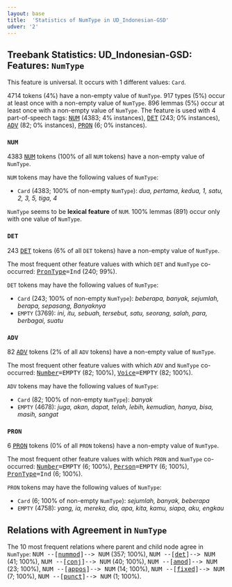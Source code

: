 ```yaml
---
layout: base
title:  'Statistics of NumType in UD_Indonesian-GSD'
udver: '2'
---
```


## Treebank Statistics: UD_Indonesian-GSD: Features: `NumType`

This feature is universal.
It occurs with 1 different values: `Card`.

4714 tokens (4%) have a non-empty value of `NumType`.
917 types (5%) occur at least once with a non-empty value of `NumType`.
896 lemmas (5%) occur at least once with a non-empty value of `NumType`.
The feature is used with 4 part-of-speech tags: <tt><a href="id_gsd-pos-NUM.html">NUM</a></tt> (4383; 4% instances), <tt><a href="id_gsd-pos-DET.html">DET</a></tt> (243; 0% instances), <tt><a href="id_gsd-pos-ADV.html">ADV</a></tt> (82; 0% instances), <tt><a href="id_gsd-pos-PRON.html">PRON</a></tt> (6; 0% instances).

### `NUM`

4383 <tt><a href="id_gsd-pos-NUM.html">NUM</a></tt> tokens (100% of all `NUM` tokens) have a non-empty value of `NumType`.

`NUM` tokens may have the following values of `NumType`:

* `Card` (4383; 100% of non-empty `NumType`): <em>dua, pertama, kedua, 1, satu, 2, 3, 5, tiga, 4</em>

`NumType` seems to be **lexical feature** of `NUM`. 100% lemmas (891) occur only with one value of `NumType`.

### `DET`

243 <tt><a href="id_gsd-pos-DET.html">DET</a></tt> tokens (6% of all `DET` tokens) have a non-empty value of `NumType`.

The most frequent other feature values with which `DET` and `NumType` co-occurred: <tt><a href="id_gsd-feat-PronType.html">PronType</a></tt><tt>=Ind</tt> (240; 99%).

`DET` tokens may have the following values of `NumType`:

* `Card` (243; 100% of non-empty `NumType`): <em>beberapa, banyak, sejumlah, berapa, sepasang, Banyaknya</em>
* `EMPTY` (3769): <em>ini, itu, sebuah, tersebut, satu, seorang, salah, para, berbagai, suatu</em>

### `ADV`

82 <tt><a href="id_gsd-pos-ADV.html">ADV</a></tt> tokens (2% of all `ADV` tokens) have a non-empty value of `NumType`.

The most frequent other feature values with which `ADV` and `NumType` co-occurred: <tt><a href="id_gsd-feat-Number.html">Number</a></tt><tt>=EMPTY</tt> (82; 100%), <tt><a href="id_gsd-feat-Voice.html">Voice</a></tt><tt>=EMPTY</tt> (82; 100%).

`ADV` tokens may have the following values of `NumType`:

* `Card` (82; 100% of non-empty `NumType`): <em>banyak</em>
* `EMPTY` (4678): <em>juga, akan, dapat, telah, lebih, kemudian, hanya, bisa, masih, sangat</em>

### `PRON`

6 <tt><a href="id_gsd-pos-PRON.html">PRON</a></tt> tokens (0% of all `PRON` tokens) have a non-empty value of `NumType`.

The most frequent other feature values with which `PRON` and `NumType` co-occurred: <tt><a href="id_gsd-feat-Number.html">Number</a></tt><tt>=EMPTY</tt> (6; 100%), <tt><a href="id_gsd-feat-Person.html">Person</a></tt><tt>=EMPTY</tt> (6; 100%), <tt><a href="id_gsd-feat-PronType.html">PronType</a></tt><tt>=Ind</tt> (6; 100%).

`PRON` tokens may have the following values of `NumType`:

* `Card` (6; 100% of non-empty `NumType`): <em>sejumlah, banyak, beberapa</em>
* `EMPTY` (4758): <em>yang, ia, mereka, dia, apa, kita, kamu, siapa, aku, engkau</em>

## Relations with Agreement in `NumType`

The 10 most frequent relations where parent and child node agree in `NumType`:
<tt>NUM --[<tt><a href="id_gsd-dep-nummod.html">nummod</a></tt>]--> NUM</tt> (357; 100%),
<tt>NUM --[<tt><a href="id_gsd-dep-det.html">det</a></tt>]--> NUM</tt> (41; 100%),
<tt>NUM --[<tt><a href="id_gsd-dep-conj.html">conj</a></tt>]--> NUM</tt> (40; 100%),
<tt>NUM --[<tt><a href="id_gsd-dep-amod.html">amod</a></tt>]--> NUM</tt> (23; 100%),
<tt>NUM --[<tt><a href="id_gsd-dep-appos.html">appos</a></tt>]--> NUM</tt> (14; 100%),
<tt>NUM --[<tt><a href="id_gsd-dep-fixed.html">fixed</a></tt>]--> NUM</tt> (7; 100%),
<tt>NUM --[<tt><a href="id_gsd-dep-punct.html">punct</a></tt>]--> NUM</tt> (1; 100%).

